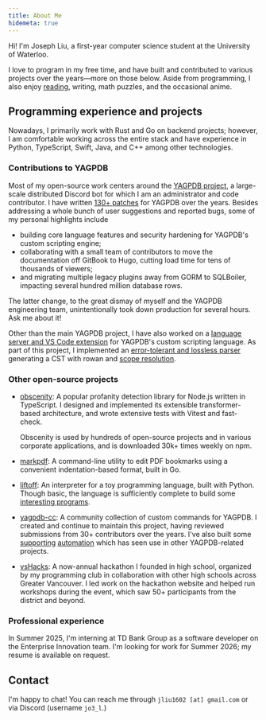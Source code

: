 ```yaml
---
title: About Me
hidemeta: true
---
```


Hi! I'm Joseph Liu, a first-year computer science student at the University of Waterloo.

I love to program in my free time, and have built and contributed to various projects over the
years—more on those below. Aside from programming, I also enjoy [reading](/reading-log), writing,
math puzzles, and the occasional anime.

## Programming experience and projects

Nowadays, I primarily work with Rust and Go on backend projects; however, I am comfortable working across the entire stack and have experience in
Python, TypeScript, Swift, Java, and C++ among other technologies.

### Contributions to YAGPDB

Most of my open-source work centers around the [YAGPDB project](https://yagpdb.xyz), a large-scale
distributed Discord bot for which I am an administrator and code contributor. I have written [130+
patches](https://github.com/botlabs-gg/yagpdb/commits?author=jo3-l) for YAGPDB over the years.
Besides addressing a whole bunch of user suggestions and reported bugs, some of my personal highlights include

- building core language features and security hardening for YAGPDB's custom scripting
  engine;
- collaborating with a small team of contributors to move the documentation off GitBook to Hugo, cutting load
  time for tens of thousands of viewers;
- and migrating multiple legacy plugins away from GORM to SQLBoiler, impacting several hundred
million database rows.

The latter change, to the great dismay of myself and the YAGPDB engineering team, unintentionally
took down production for several hours. Ask me about it!

Other than the main YAGPDB project, I have also worked on a [language server and VS Code extension](https://github.com/jo3-l/yag-template-lsp) for YAGPDB's custom scripting language. As part of this project, I implemented an [error-tolerant and lossless parser](https://github.com/jo3-l/yag-template-lsp/tree/main/crates/yag-template-syntax) generating a CST with rowan and [scope resolution](https://github.com/jo3-l/yag-template-lsp/tree/main/crates/yag-template-analysis/src/scope).

### Other open-source projects

- [obscenity](https://github.com/jo3-l/obscenity): A popular profanity detection library for Node.js
  written in TypeScript. I designed and implemented its extensible transformer-based architecture, and wrote extensive tests with Vitest and fast-check.
  
  Obscenity is used by hundreds of open-source projects and in various corporate applications, and is downloaded 30k+ times weekly on npm.
- [markpdf](https://github.com/jo3-l/markpdf): A command-line utility to edit PDF bookmarks using a
  convenient indentation-based format, built in Go.
- [liftoff](https://github.com/jo3-l/liftoff): An interpreter for a toy programming language, built
  with Python. Though basic, the language is sufficiently complete to build some [interesting programs](https://github.com/jo3-l/liftoff/blob/main/examples/ccc21j5.rk).
- [yagpdb-cc](https://github.com/yagpdb-cc/yagpdb-cc): A community collection of custom commands for
  YAGPDB. I created and continue to maintain this project, having reviewed submissions from 30+
  contributors over the years. I've also built some
  [supporting](https://github.com/jo3-l/yagfuncdata)
  [automation](https://github.com/jo3-l/action-check-yag-tmpl-syntax) which has seen use in other
  YAGPDB-related projects.
- [vsHacks](https://vshacks.github.io/): A now-annual hackathon I founded in high school, organized by my programming club in collaboration with other high schools across Greater
  Vancouver. I led work on the hackathon website and helped run workshops during the event, which
  saw 50+ participants from the district and beyond.

### Professional experience

In Summer 2025, I'm interning at TD Bank Group as a software developer on the Enterprise Innovation team. I'm looking for work for Summer 2026; my resume is available on request.

## Contact

I'm happy to chat! You can reach me through `jliu1602 [at] gmail.com` or via Discord (username `jo3_l`.)

